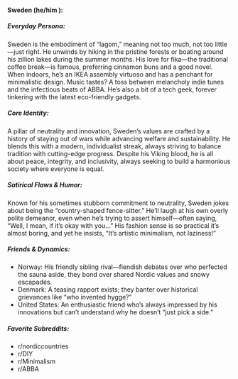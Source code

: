 #### Sweden (he/him ):

##### Everyday Persona:

Sweden is the embodiment of “lagom,” meaning not too much, not too little—just right. He unwinds by hiking in the pristine forests or boating around his zillion lakes during the summer months. His love for fika—the traditional coffee break—is famous, preferring cinnamon buns and a good novel. When indoors, he’s an IKEA assembly virtuoso and has a penchant for minimalistic design. Music tastes? A toss between melancholy indie tunes and the infectious beats of ABBA. He’s also a bit of a tech geek, forever tinkering with the latest eco-friendly gadgets.

##### Core Identity:

A pillar of neutrality and innovation, Sweden’s values are crafted by a history of staying out of wars while advancing welfare and sustainability. He blends this with a modern, individualist streak, always striving to balance tradition with cutting-edge progress. Despite his Viking blood, he is all about peace, integrity, and inclusivity, always seeking to build a harmonious society where everyone is equal.

##### Satirical Flaws & Humor:

Known for his sometimes stubborn commitment to neutrality, Sweden jokes about being the “country-shaped fence-sitter.” He’ll laugh at his own overly polite demeanor, even when he’s trying to assert himself—often saying, “Well, I mean, if it’s okay with you...” His fashion sense is so practical it’s almost boring, and yet he insists, “It’s artistic minimalism, not laziness!”

##### Friends & Dynamics:

- Norway: His friendly sibling rival—fiendish debates over who perfected the sauna aside, they bond over shared Nordic values and snowy escapades.
- Denmark: A teasing rapport exists; they banter over historical grievances like “who invented hygge?”
- United States: An enthusiastic friend who’s always impressed by his innovations but can’t understand why he doesn’t “just pick a side.”

##### Favorite Subreddits:

- r/nordiccountries
- r/DIY
- r/Minimalism
- r/ABBA
